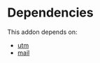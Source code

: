 # Dependencies

This addon depends on:

- [utm](https://github.com/bringout/oca-ocb-core)
- [mail](https://github.com/bringout/oca-ocb-core)
